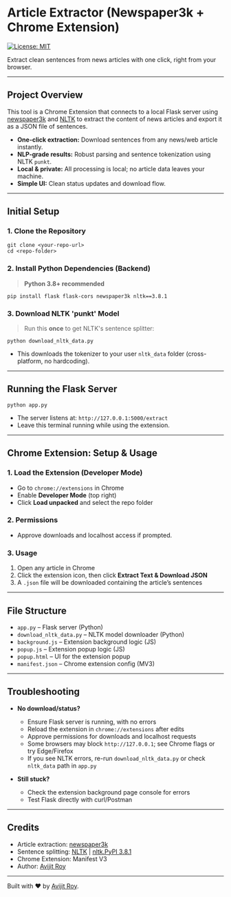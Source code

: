 # Article Extractor (Newspaper3k + Chrome Extension)
[![License: MIT](https://img.shields.io/badge/License-MIT-yellow.svg)](LICENSE)

Extract clean sentences from news articles with one click, right from your browser.

---

## Project Overview

This tool is a Chrome Extension that connects to a local Flask server using [newspaper3k](https://github.com/codelucas/newspaper) and [NLTK](https://www.nltk.org/) to extract the content of news articles and export it as a JSON file of sentences.

* **One-click extraction:** Download sentences from any news/web article instantly.
* **NLP-grade results:** Robust parsing and sentence tokenization using NLTK `punkt`.
* **Local & private:** All processing is local; no article data leaves your machine.
* **Simple UI:** Clean status updates and download flow.

---

## Initial Setup

### 1. Clone the Repository

```
git clone <your-repo-url>
cd <repo-folder>
```

### 2. Install Python Dependencies (Backend)

> **Python 3.8+ recommended**

```
pip install flask flask-cors newspaper3k nltk==3.8.1
```

### 3. Download NLTK 'punkt' Model

> Run this **once** to get NLTK's sentence splitter:

```
python download_nltk_data.py
```

* This downloads the tokenizer to your user `nltk_data` folder (cross-platform, no hardcoding).

---

## Running the Flask Server

```
python app.py
```

* The server listens at: `http://127.0.0.1:5000/extract`
* Leave this terminal running while using the extension.

---

## Chrome Extension: Setup & Usage

### 1. Load the Extension (Developer Mode)

* Go to `chrome://extensions` in Chrome
* Enable **Developer Mode** (top right)
* Click **Load unpacked** and select the repo folder

### 2. Permissions

* Approve downloads and localhost access if prompted.

### 3. Usage

1. Open any article in Chrome
2. Click the extension icon, then click **Extract Text & Download JSON**
3. A `.json` file will be downloaded containing the article’s sentences

---

## File Structure

* `app.py` – Flask server (Python)
* `download_nltk_data.py` – NLTK model downloader (Python)
* `background.js` – Extension background logic (JS)
* `popup.js` – Extension popup logic (JS)
* `popup.html` – UI for the extension popup
* `manifest.json` – Chrome extension config (MV3)

---

## Troubleshooting

* **No download/status?**

  * Ensure Flask server is running, with no errors
  * Reload the extension in `chrome://extensions` after edits
  * Approve permissions for downloads and localhost requests
  * Some browsers may block `http://127.0.0.1`; see Chrome flags or try Edge/Firefox
  * If you see NLTK errors, re-run `download_nltk_data.py` or check `nltk_data` path in `app.py`
* **Still stuck?**

  * Check the extension background page console for errors
  * Test Flask directly with curl/Postman

---

## Credits

* Article extraction: [newspaper3k](https://github.com/codelucas/newspaper)
* Sentence splitting: [NLTK](https://www.nltk.org/) | [nltk.PyPI 3.8.1](https://pypi.org/project/nltk/3.8.1/#files)
* Chrome Extension: Manifest V3
* Author: [Avijit Roy](https://www.linkedin.com/in/HeyAvijitRoy/)

---

Built with ❤️ by [Avijit Roy](https://avijitroy.com).
